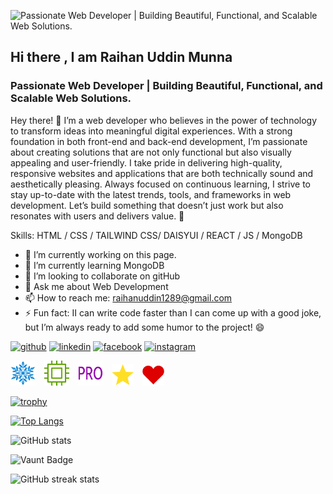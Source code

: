 
![Passionate Web Developer | Building Beautiful, Functional, and Scalable Web Solutions.](https://www.shutterstock.com/image-photo/web-development-concept-person-using-260nw-1890313726.jpg)

## Hi there , I am Raihan Uddin Munna
### Passionate Web Developer | Building Beautiful, Functional, and Scalable Web Solutions.


Hey there! 👋 I’m a web developer who believes in the power of technology to transform ideas into meaningful digital experiences. With a strong foundation in both front-end and back-end development, I’m passionate about creating solutions that are not only functional but also visually appealing and user-friendly. I take pride in delivering high-quality, responsive websites and applications that are both technically sound and aesthetically pleasing. Always focused on continuous learning, I strive to stay up-to-date with the latest trends, tools, and frameworks in web development. Let’s build something that doesn’t just work but also resonates with users and delivers value. 🚀

Skills: HTML / CSS / TAILWIND CSS/ DAISYUI / REACT / JS / MongoDB

- 🔭 I’m currently working on this page. 
- 🌱 I’m currently learning MongoDB 
- 👯 I’m looking to collaborate on gitHub 
- 💬 Ask me about Web Development 
- 📫 How to reach me: raihanuddin1289@gmail.com 
- ⚡ Fun fact: II can write code faster than I can come up with a good joke, but I’m always ready to add some humor to the project! 😄 


[<img src='https://cdn.jsdelivr.net/npm/simple-icons@3.0.1/icons/github.svg' alt='github' height='40'>](https://github.com/Raihan-Uddin-Munna)  [<img src='https://cdn.jsdelivr.net/npm/simple-icons@3.0.1/icons/linkedin.svg' alt='linkedin' height='40'>](https://www.linkedin.com/in/https://www.linkedin.com/feed//)  [<img src='https://cdn.jsdelivr.net/npm/simple-icons@3.0.1/icons/facebook.svg' alt='facebook' height='40'>](https://www.facebook.com/https://www.facebook.com/share/1E9jsASn9p/)  [<img src='https://cdn.jsdelivr.net/npm/simple-icons@3.0.1/icons/instagram.svg' alt='instagram' height='40'>](https://www.instagram.com/https://www.instagram.com/raihanuddinmunna/profilecard/?igsh=MWptNzNya3RuNjE2aQ/)  

<a href='https://archiveprogram.github.com/'><img src='https://raw.githubusercontent.com/acervenky/animated-github-badges/master/assets/acbadge.gif' width='40' height='40'></a> <a href='https://docs.github.com/en/developers'><img src='https://raw.githubusercontent.com/acervenky/animated-github-badges/master/assets/devbadge.gif' width='40' height='40'></a> <a href='https://github.com/pricing'><img src='https://raw.githubusercontent.com/acervenky/animated-github-badges/master/assets/pro.gif' width='40' height='40'></a> <a href='https://stars.github.com/'><img src='https://raw.githubusercontent.com/acervenky/animated-github-badges/master/assets/starbadge.gif' width='35' height='35'></a> <a href='https://docs.github.com/en/github/supporting-the-open-source-community-with-github-sponsors'><img src='https://raw.githubusercontent.com/acervenky/animated-github-badges/master/assets/sponsorbadge.gif' width='35' height='35'></a> 

[![trophy](https://github-profile-trophy.vercel.app/?username=Raihan-Uddin-Munna)](https://github.com/ryo-ma/github-profile-trophy)

[![Top Langs](https://github-readme-stats.vercel.app/api/top-langs/?username=Raihan-Uddin-Munna)](https://github.com/anuraghazra/github-readme-stats)

![GitHub stats](https://github-readme-stats.vercel.app/api?username=Raihan-Uddin-Munna&show_icons=true&count_private=true)  

![Vaunt Badge](https://api.vaunt.dev/v1/github/entities/Raihan-Uddin-Munna/contributions?format=svg&private=true)  

![GitHub streak stats](https://streak-stats.demolab.com/?user=Raihan-Uddin-Munna)  

